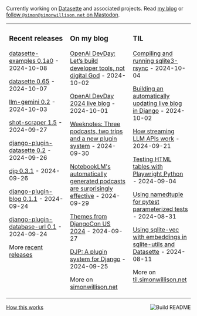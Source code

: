 Currently working on [Datasette](https://datasette.io/) and associated projects. Read [my blog](https://simonwillison.net/) or <a href="https://fedi.simonwillison.net/@simon">follow `@simon@simonwillison.net` on Mastodon</a>.

<table><tr><td valign="top" width="33%">

### Recent releases
<!-- recent_releases starts -->
[datasette-examples 0.1a0](https://github.com/datasette/datasette-examples/releases/tag/0.1a0) - 2024-10-08

[datasette 0.65](https://github.com/simonw/datasette/releases/tag/0.65) - 2024-10-07

[llm-gemini 0.2](https://github.com/simonw/llm-gemini/releases/tag/0.2) - 2024-10-03

[shot-scraper 1.5](https://github.com/simonw/shot-scraper/releases/tag/1.5) - 2024-09-27

[django-plugin-datasette 0.2](https://github.com/simonw/django-plugin-datasette/releases/tag/0.2) - 2024-09-26

[djp 0.3.1](https://github.com/simonw/djp/releases/tag/0.3.1) - 2024-09-26

[django-plugin-blog 0.1.1](https://github.com/simonw/django-plugin-blog/releases/tag/0.1.1) - 2024-09-24

[django-plugin-database-url 0.1](https://github.com/simonw/django-plugin-database-url/releases/tag/0.1) - 2024-09-24
<!-- recent_releases ends -->
More [recent releases](https://github.com/simonw/simonw/blob/main/releases.md)
</td><td valign="top" width="34%">

### On my blog
<!-- blog starts -->
[OpenAI DevDay: Let’s build developer tools, not digital God](https://simonwillison.net/2024/Oct/2/not-digital-god/) - 2024-10-02

[OpenAI DevDay 2024 live blog](https://simonwillison.net/2024/Oct/1/openai-devday-2024-live-blog/) - 2024-10-01

[Weeknotes: Three podcasts, two trips and a new plugin system](https://simonwillison.net/2024/Sep/30/weeknotes/) - 2024-09-30

[NotebookLM's automatically generated podcasts are surprisingly effective](https://simonwillison.net/2024/Sep/29/notebooklm-audio-overview/) - 2024-09-29

[Themes from DjangoCon US 2024](https://simonwillison.net/2024/Sep/27/themes-from-djangocon-us-2024/) - 2024-09-27

[DJP: A plugin system for Django](https://simonwillison.net/2024/Sep/25/djp-a-plugin-system-for-django/) - 2024-09-25
<!-- blog ends -->
More on [simonwillison.net](https://simonwillison.net/)
</td><td valign="top" width="33%">

### TIL
<!-- tils starts -->
[Compiling and running sqlite3-rsync](https://til.simonwillison.net/sqlite/compile-sqlite3-rsync) - 2024-10-04

[Building an automatically updating live blog in Django](https://til.simonwillison.net/django/live-blog) - 2024-10-02

[How streaming LLM APIs work](https://til.simonwillison.net/llms/streaming-llm-apis) - 2024-09-21

[Testing HTML tables with Playwright Python](https://til.simonwillison.net/playwright/testing-tables) - 2024-09-04

[Using namedtuple for pytest parameterized tests](https://til.simonwillison.net/pytest/namedtuple-parameterized-tests) - 2024-08-31

[Using sqlite-vec with embeddings in sqlite-utils and Datasette](https://til.simonwillison.net/sqlite/sqlite-vec) - 2024-08-11
<!-- tils ends -->
More on [til.simonwillison.net](https://til.simonwillison.net/)
</td></tr></table>

<a href="https://github.com/simonw/simonw/actions"><img src="https://github.com/simonw/simonw/workflows/Build%20README/badge.svg" align="right" alt="Build README"></a> <a href="https://simonwillison.net/2020/Jul/10/self-updating-profile-readme/">How this works</a>
